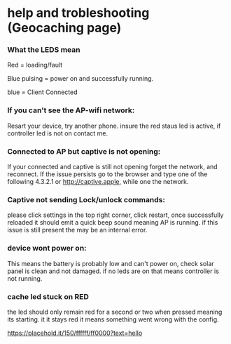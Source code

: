 # help and trobleshooting (Geocaching page)

### What the LEDS mean

Red = loading/fault

Blue pulsing = power on and successfully running.

blue = Client Connected


### If you can't see the AP-wifi network:
Resart your device, try another phone. insure the red staus led is active, if controller led is not on contact me.


### Connected to AP but captive is not opening:
If your connected and captive is still not opening forget the network, and reconnect. If the issue persists go to the browser and type one of the following 4.3.2.1 or http://captive.apple, while one the network.


### Captive not sending Lock/unlock commands:
please click settings in the top right corner, click restart, once successfully reloaded it should emit a quick beep sound meaning AP is running. if this issue is still present the may be an internal error. 

### device wont power on:
This means the battery is probably low and can't power on, check solar panel is clean and not damaged. if no leds are on that means controller is not running.

### cache led stuck on RED

the led should only remain red for a second or two when pressed meaning its starting. it it stays red it means something went wrong with the config. 



https://placehold.it/150/ffffff/ff0000?text=hello
